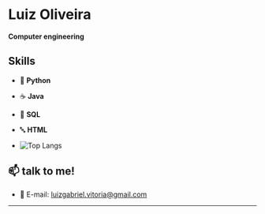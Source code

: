 # Luiz Oliveira

**Computer engineering**

## Skills

- 🐍 **Python**
- ☕ **Java**
- 🎲 **SQL**
- 🔤 **HTML**

- ![Top Langs](https://github-readme-stats.vercel.app/api/top-langs/?username=LuidyOn&layout=compact)

## 📫 talk to me!

- 📧 E-mail: [luizgabriel.vitoria@gmail.com](mailto:luizgabriel.vitoria@gmail.com)

---

<!---
LuidyOn/LuidyOn is a ✨ special ✨ repository because its `README.md` (this file) appears on your GitHub profile.
You can click the Preview link to take a look at your changes.
--->

